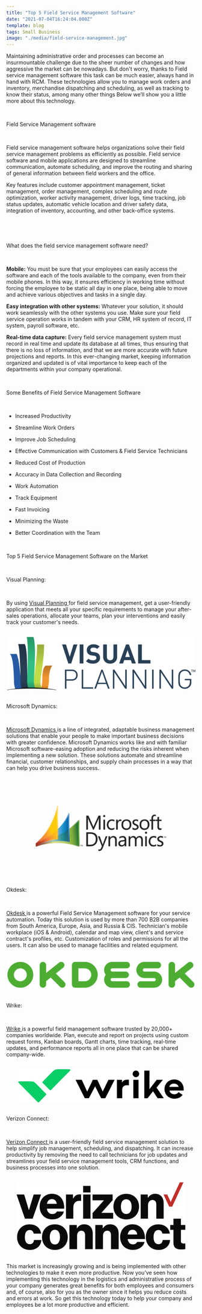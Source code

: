 ```yaml
---
title: "Top 5 Field Service Management Software"
date: "2021-07-04T16:24:04.000Z"
template: blog
tags: Small Business
image: "./media/field-service-management.jpg"
---
```


Maintaining administrative order and processes can become an insurmountable challenge due to the sheer number of changes and how aggressive the market can be nowadays.  But don't worry, thanks to Field service management software this task can be much easier, always hand in hand with RCM. These technologies allow you to manage work orders and inventory, merchandise dispatching and scheduling, as well as tracking to know their status, among many other things Below we’ll show you a little more about this technology. 

<br>

<title-2>Field Service Management software</title-2>

<br>

Field service management software helps organizations solve their field service management problems as efficiently as possible.  Field service software and mobile applications are designed to streamline communication, automate scheduling, and improve the routing and sharing of general information between field workers and the office.

Key features include customer appointment management, ticket management, order management, complex scheduling and route optimization, worker activity management, driver logs, time tracking, job status updates, automatic vehicle location and driver safety data, integration of inventory, accounting, and other back-office systems.

<br>

<youtube-video id="xSkJAUr7jAg"></youtube-video>

<br>

<title-2>What does the field service management software need?</title-2>

<br>

**Mobile:** You must be sure that your employees can easily access the software and each of the tools available to the company, even from their mobile phones. In this way, it ensures efficiency in working time without forcing the employee to be static all day in one place, being able to move and achieve various objectives and tasks in a single day.

**Easy integration with other systems:** Whatever your solution, it should work seamlessly with the other systems you use. Make sure your field service operation works in tandem with your CRM, HR system of record, IT system, payroll software, etc.

**Real-time data capture:** Every field service management system must record in real time and update its database at all times, thus ensuring that there is no loss of information, and that we are more accurate with future projections and reports. In this ever-changing market, keeping information organized and updated is of vital importance to keep each of the departments within your company operational.

<br>

<title-2>Some Benefits of Field Service Management Software</title-2>

<br>

* Increased Productivity

* Streamline Work Orders

* Improve Job Scheduling

* Effective Communication with Customers & Field Service Technicians

* Reduced Cost of Production

* Accuracy in Data Collection and Recording

* Work Automation

* Track Equipment

* Fast Invoicing 

* Minimizing the Waste

* Better Coordination with the Team

<br>

<title-2>Top 5 Field Service Management Software on the Market</title-2>

<br>

<title-3>Visual Planning:</title-3>

<br>

By using <a target="_blank" href="https://www.visual-planning.com/">  Visual Planning </a> for field service management, get a user-friendly application that meets all your specific requirements to manage your after-sales operations, allocate your teams, plan your interventions and easily track your customer's needs.

<br>

<center>
<img src="./media/visual-planning.png">
</center>

<br>

<title-3>Microsoft Dynamics:</title-3>

<br>

<a target="_blank" href="https://dynamics.microsoft.com/">  Microsoft Dynamics </a> is a line of integrated, adaptable business management solutions that enable your people to make important business decisions with greater confidence. Microsoft Dynamics works like and with familiar Microsoft software-easing adoption and reducing the risks inherent when implementing a new solution. These solutions automate and streamline financial, customer relationships, and supply chain processes in a way that can help you drive business success.

<br>

<center>
<img src="./media/microsoft-dynamics-ax-logo-702x336.png">
</center>

<br>

<title-3>Okdesk:</title-3>

<br>

<a target="_blank" href="https://okdesk.com/">  Okdesk </a> is a powerful Field Service Management software for your service automation. Today this solution is used by more than 700 B2B companies from South America, Europe, Asia, and Russia & CIS. Technician's mobile workplace (iOS & Android), calendar and map view, client's and service contract's profiles, etc. Customization of roles and permissions for all the users. It can also be used to manage facilities and related equipment.

<br>

<center>
<img src="./media/Okdesk_Logo_2020.png">
</center>

<br>

<title-3>Wrike:</title-3>

<br>

<a target="_blank" href="https://www.wrike.com/"> Wrike </a> is a powerful field management software trusted by 20,000+ companies worldwide. Plan, execute and report on projects using custom request forms, Kanban boards, Gantt charts, time tracking, real-time updates, and performance reports all in one place that can be shared company-wide.

<br>

<center>
<img src="./media/Wrike_logo.png">
</center>

<br>

<title-3>Verizon Connect:</title-3>

<br>

<a target="_blank" href="https://www.verizonconnect.com/"> Verizon Connect </a> is a user-friendly field service management solution to help simplify job management, scheduling, and dispatching. It can increase productivity by removing the need to call technicians for job updates and streamlines your field service management tools, CRM functions, and business processes into one solution.

<br>

<center>
<img src="./media/vzc-logo-450x180.png">
</center>

<br>

This market is increasingly growing and is being implemented with other technologies to make it even more productive. Now you’ve seen how implementing this technology in the logistics and administrative process of your company generates great benefits for both employees and consumers and, of course, also for you as the owner since it helps you reduce costs and errors at work. So get this technology today to help your company and employees be a lot more productive and efficient.

